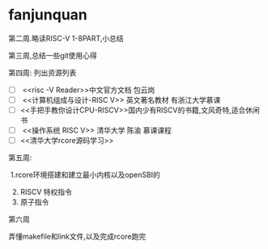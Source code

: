 # fanjunquan

第二周.略读RISC-V 1-8PART,小总结

第三周,总结一些git使用心得

第四周: 列出资源列表

- [ ] ​		<<risc -V Reader>>中文官方文档   包云岗
- [ ] ​       <<计算机组成与设计-RISC V>> 英文著名教材  有浙江大学慕课
- [ ] ​     <<手把手教你设计CPU-RISCV>>国内少有RISCV的书籍,文风奇特,适合休闲书
- [ ] ​     <<操作系统 RISC V>>  清华大学 陈渝  慕课课程
- [ ] <<清华大学rcore源码学习>>

第五周:

​	1.rcore环境搭建和建立最小内核以及openSBI的

2. RISCV 特权指令
3. 原子指令

第六周

弄懂makefile和link文件,以及完成rcore跑完